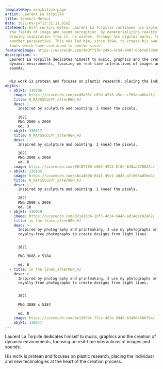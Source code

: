 ```yaml
---
templateKey: exhibition-page
artist: Laurent La Torpille
title: Sensori-Moteur
date: 2021-09-14T13:31:11.816Z
statement: With sensori-moteur Laurent La Torpille continues his exploration in
  the fields of image and sound perception. By dematerializing reality or by
  drawing inspiration from it, he wishes, through his digital works, to offer
  another perspective. This has led him, since 1994, to create his own digital
  tools which have continued to evolve since.
featuredimage: https://ucarecdn.com/4e0f71f6-249a-4c54-8407-6bb7ab7d8440/
description: >-
  Laurent La Torpille dedicates himself to music, graphics and the creation of
  dynamic environments, focusing on real-time interactions of images and
  sounds. 


  His work is protean and focuses on plastic research, placing the individual and new technologies at the heart of the creation process.
objkts:
  - objkt: 330106
    image: https://ucarecdn.com/4ed6a36f-e69d-4516-a5ec-c7b9aaa6ba91/
    title: N_RAYSSCULPT_alterHEN_#1
    desc: |-
      Inspired by sculpture and painting. I knead the pixels. 

      2021
      PNG 2000 x 2000
      ed. 3
  - objkt: 330117
    title: N_RAYSSCULPT_alterHEN_#2
    desc: |-
      Inspired by sculpture and painting. I knead the pixels.

      2021
      PNG 2000 x 2000
      ed. 8
    image: https://ucarecdn.com/00f87285-e053-4923-8f0e-648aa876822c/
  - objkt: 330135
    image: https://ucarecdn.com/46ca489b-0441-49e1-a845-4fc568ad56d4/
    title: N_RAYSSCULPT_alterHEN_#3
    desc: |-
      Inspired by sculpture and painting. I knead the pixels.

      2021
      PNG 2000 x 2000
      ed. 10
  - objkt: 330019
    image: https://ucarecdn.com/321a26b6-1bf3-4634-b44d-ad14eac02a62/
    title: in the lines_alterHEN_#1
    desc: >-
      Inspired by photography and printmaking, I use my photographs or old
      royalty-free photographs to create designs from light lines.


      2021

      PNG 3888 x 5184

      ed. 8
  - title: in the lines_alterHEN_#2
    desc: >
      Inspired by photography and printmaking, I use my photographs or old
      royalty-free photographs to create designs from light lines. 


      2021

      PNG 3888 x 5184

      ed. 8
    image: https://ucarecdn.com/be13979c-77ce-483e-8946-634904368f94/
    objkt: 330047
---
```


Laurent La Torpille dedicates himself to music, graphics and the creation of dynamic environments, focusing on real-time interactions of images and sounds.

His work is protean and focuses on plastic research, placing the individual and new technologies at the heart of the creation process.
